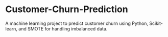 # Customer-Churn-Prediction
A machine learning project to predict customer churn using Python, Scikit-learn, and SMOTE for handling imbalanced data.
